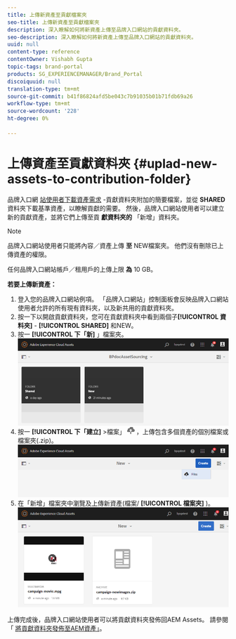 ```yaml
---
title: 上傳新資產至貢獻檔案夾
seo-title: 上傳新資產至貢獻檔案夾
description: 深入瞭解如何將新資產上傳至品牌入口網站的貢獻資料夾。
seo-description: 深入瞭解如何將新資產上傳至品牌入口網站的貢獻資料夾。
uuid: null
content-type: reference
contentOwner: Vishabh Gupta
topic-tags: brand-portal
products: SG_EXPERIENCEMANAGER/Brand_Portal
discoiquuid: null
translation-type: tm+mt
source-git-commit: b41f86824afd5be043c7b91035b01b71fdb69a26
workflow-type: tm+mt
source-wordcount: '228'
ht-degree: 0%

---
```



# 上傳資產至貢獻資料夾 {#uplad-new-assets-to-contribution-folder}

品牌入口網 [站使用者下載資產需求](brand-portal-download-asset-requirements.md) -貢獻資料夾附加的簡要檔案，並從 **SHARED** 資料夾下載基準資產，以瞭解貢獻的需要。
然後，品牌入口網站使用者可以建立新的貢獻資產，並將它們上傳至貢 **獻資料夾的** 「新增」資料夾。

>[!NOTE]
>
>品牌入口網站使用者只能將內容／資產上傳 **至** NEW檔案夾。 他們沒有刪除已上傳資產的權限。
>
>任何品牌入口網站帳戶／租用戶的上傳上限 **為** 10 GB。

**若要上傳新資產：**

1. 登入您的品牌入口網站例項。
「品牌入口網站」控制面板會反映品牌入口網站使用者允許的所有現有資料夾，以及新共用的貢獻資料夾。
1. 按一下以開啟貢獻資料夾，您可在貢獻資料夾中看到兩個子&#x200B;**[!UICONTROL 資料夾]** - **[!UICONTROL SHARED]** 和NEW。
1. 按一 **[!UICONTROL 下「新]** 」檔案夾。
   ![](assets/upload-new-assets1.png)
1. 按一 **[!UICONTROL 下「建立]** >檔案」 ![](assets/upload.png) ，上傳包含多個資產的個別檔案或檔案夾(.zip)。
   ![](assets/upload-new-assets2.png)
1. 在「新增」檔案夾中瀏覽及上傳新資產(檔案/ **[!UICONTROL 檔案夾]** )。
   ![](assets/upload-new-assets3.png)

上傳完成後，品牌入口網站使用者可以將貢獻資料夾發佈回AEM Assets。 請參閱「 [將貢獻資料夾發佈至AEM資產」](brand-portal-publish-contribution-folder-to-aem-assets.md)。